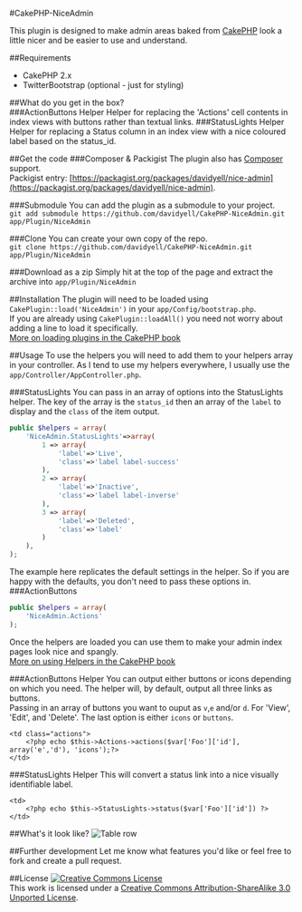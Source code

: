 #CakePHP-NiceAdmin

This plugin is designed to make admin areas baked from [CakePHP](http://www.cakephp.org/) look a little nicer and be easier to use and understand.  

##Requirements
* CakePHP 2.x
* TwitterBootstrap (optional - just for styling)

##What do you get in the box?  
###ActionButtons Helper
Helper for replacing the 'Actions' cell contents in index views with buttons rather than textual links. 
###StatusLights Helper
Helper for replacing a Status column in an index view with a nice coloured label based on the status_id.  

##Get the code
###Composer & Packigist
The plugin also has [Composer](http://getcomposer.org/) support.  
Packigist entry: [https://packagist.org/packages/davidyell/nice-admin](https://packagist.org/packages/davidyell/nice-admin).

###Submodule
You can add the plugin as a submodule to your project.  
`git add submodule https://github.com/davidyell/CakePHP-NiceAdmin.git app/Plugin/NiceAdmin`  

###Clone
You can create your own copy of the repo.  
`git clone https://github.com/davidyell/CakePHP-NiceAdmin.git app/Plugin/NiceAdmin`  

###Download as a zip
Simply hit at the top of the page and extract the archive into `app/Plugin/NiceAdmin`  

##Installation
The plugin will need to be loaded using `CakePlugin::load('NiceAdmin')` in your `app/Config/bootstrap.php`.  
If you are already using `CakePlugin::loadAll()` you need not worry about adding a line to load it specifically.  
[More on loading plugins in the CakePHP book](http://book.cakephp.org/2.0/en/plugins.html)

##Usage
To use the helpers you will need to add them to your helpers array in your controller. As I tend to use my helpers everywhere, I usually use the `app/Controller/AppController.php`.  

###StatusLights
You can pass in an array of options into the StatusLights helper. The key of the array is the `status_id` then an array of the `label` to display and the `class` of the item output.  
```php
public $helpers = array(
    'NiceAdmin.StatusLights'=>array(
        1 => array(
            'label'=>'Live',
            'class'=>'label label-success'
        ),
        2 => array(
            'label'=>'Inactive',
            'class'=>'label label-inverse'
        ),
        3 => array(
            'label'=>'Deleted',
            'class'=>'label'
        )
    ),
);
```  
The example here replicates the default settings in the helper. So if you are happy with the defaults, you don't need to pass these options in.  
###ActionButtons
```php
public $helpers = array(
	'NiceAdmin.Actions'
);
```  
Once the helpers are loaded you can use them to make your admin index pages look nice and spangly.  
[More on using Helpers in the CakePHP book](http://book.cakephp.org/2.0/en/views/helpers.html)  

###ActionButtons Helper
You can output either buttons or icons depending on which you need. The helper will, by default, output all three links as buttons.  
Passing in an array of buttons you want to ouput as `v`,`e` and/or `d`. For 'View', 'Edit', and 'Delete'. The last option is either `icons` or `buttons`.  
```
<td class="actions">
	<?php echo $this->Actions->actions($var['Foo']['id'], array('e','d'), 'icons');?>
</td>
```  

###StatusLights Helper
This will convert a status link into a nice visually identifiable label.   

```
<td>
	<?php echo $this->StatusLights->status($var['Foo']['id']) ?>
</td>
```

##What's it look like?
![Table row](http://i.imgur.com/2ZrVo.png)

##Further development
Let me know what features you'd like or feel free to fork and create a pull request.  

##License
<a rel="license" href="http://creativecommons.org/licenses/by-sa/3.0/deed.en_US"><img alt="Creative Commons License" style="border-width:0" src="http://i.creativecommons.org/l/by-sa/3.0/88x31.png" /></a><br />This work is licensed under a <a rel="license" href="http://creativecommons.org/licenses/by-sa/3.0/deed.en_US">Creative Commons Attribution-ShareAlike 3.0 Unported License</a>.

